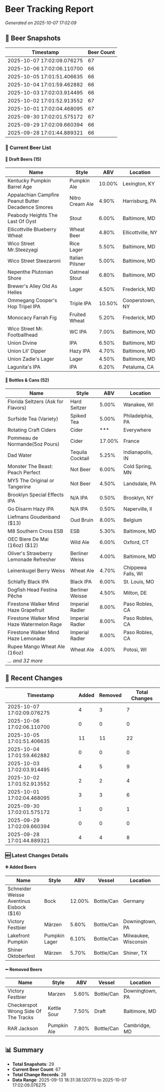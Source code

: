 # Beer Tracking Report
*Generated on 2025-10-07 17:02:09*

## 📸 Beer Snapshots

| Timestamp | Beer Count |
|-----------|------------|
| 2025-10-07 17:02:09.076275 | 67 |
| 2025-10-06 17:02:06.110700 | 66 |
| 2025-10-05 17:01:51.406635 | 66 |
| 2025-10-04 17:01:59.462882 | 66 |
| 2025-10-03 17:02:03.914495 | 66 |
| 2025-10-02 17:01:52.913552 | 67 |
| 2025-10-01 17:02:04.468095 | 67 |
| 2025-09-30 17:02:01.575172 | 67 |
| 2025-09-29 17:02:09.660394 | 66 |
| 2025-09-28 17:01:44.889321 | 66 |

### 🍺 Current Beer List

#### 🍺 Draft Beers (15)

| Name | Style | ABV | Location |
|------|-------|-----|----------|
| Kentucky Pumpkin Barrel Age | Pumpkin Ale | 10.00% | Lexington, KY |
| Appalachian Campfire Peanut Butter Decadence Smores | Nitro Cream Ale | 4.90% | Harrisburg, PA |
| Peabody Heights The Last Of Oyst | Stout | 6.00% | Baltimore, MD |
| Ellicottville Blueberry Wheat | Wheat Beer | 4.80% | Ellicottville, NY |
| Wico Street Mr.Steezyagi | Rice Lager | 5.50% | Baltimore, MD |
| Wico Street Steezaroni | Italian Pilsner | 5.00% | Baltimore, MD |
| Nepenthe Plutonian Shore | Oatmeal Stout | 6.80% | Baltimore, MD |
| Brewer's Alley Old As Helles | Lager | 4.50% | Frederick, MD |
| Ommegang Cooper's Hop Tripel IPA | Triple IPA | 10.50% | Cooperstown, NY |
| Monocacy Farrah Fig | Fruited Wheat | 5.20% | Frederick, MD |
| Wico Street Mr. Footballhead | WC IPA | 7.00% | Baltimore, MD |
| Union Divine | IPA | 6.50% | Baltimore, MD |
| Union Lil' Dipper | Hazy IPA | 4.70% | Baltimore, MD |
| Union Zadie's Lager | Lager | 4.50% | Baltimore, MD |
| Lagunita's IPA | IPA | 6.20% | Petaluma, CA |

#### 🥫 Bottles & Cans (52)

| Name | Style | ABV | Location |
|------|-------|-----|----------|
| Florida Seltzers (Ask for Flavors) | Hard Seltzer | 5.00% | Wanakee, WI |
| Surfside Tea (Variety) | Spiked Tea | 5.00% | Philadelphia, PA |
| Rotating Craft Ciders | Cider | *** | Everywhere |
| Pommeau de Normande(5oz Pours) | Cider | 17.00% | France |
| Dad Water  | Tequila Cocktail | 5.25% | Indianapolis, IN |
| Monster The Beast: Peach Perfect | Not Beer | 6.00% | Cold Spring, MN |
| MY5 The Original or Tangerine  | Not Beer | 4.50% | Landsdale, PA |
| Brooklyn Special Effects IPA | N/A IPA | 0.50% | Brooklyn, NY |
| Go Disarm Hazy IPA | N/A IPA | 0.50% | Naperville, Il |
| Liefmans Goudenband ($13) | Oud Bruin | 8.00% | Belgium |
| M8 Southern Cross ESB | ESB | 5.30% | Baltimore, MD |
| OEC Biere De Mai (16oz) ($12) | Wild Ale | 6.00% | Oxford, CT |
| Oliver's Strawberry Lemonade Refresher | Berliner Weiss | 4.00% | Baltimore, MD |
| Leinenkugel Berry Weiss | Wheat Ale | 4.70% | Chippewa Falls, WI |
| Schlafly Black IPA | Black IPA | 6.00% | St. Louis, MO |
| Dogfish Head Festina Pêche | Berliner Weisse | 4.50% | Milton, DE |
| Firestone Walker Mind Haze Grapefruit | Imperial Radler | 8.00% | Paso Robles, CA |
| Firestone Walker Mind Haze Watermelon Rage | Imperial Radler | 8.00% | Paso Robles, CA |
| Firestone Walker Mind Haze Lemonade | Imperial Radler | 8.00% | Paso Robles, CA |
| Rupee Mango Wheat Ale (16oz) | Wheat Ale | 4.00% | Potosi, WI |
| *... and 32 more* | | | |


## 🔄 Recent Changes

| Timestamp | Added | Removed | Total Changes |
|-----------|-------|---------|---------------|
| 2025-10-07 17:02:09.076275 | 4 | 3 | 7 |
| 2025-10-06 17:02:06.110700 | 0 | 0 | 0 |
| 2025-10-05 17:01:51.406635 | 11 | 11 | 22 |
| 2025-10-04 17:01:59.462882 | 0 | 0 | 0 |
| 2025-10-03 17:02:03.914495 | 4 | 5 | 9 |
| 2025-10-02 17:01:52.913552 | 2 | 2 | 4 |
| 2025-10-01 17:02:04.468095 | 3 | 3 | 6 |
| 2025-09-30 17:02:01.575172 | 1 | 0 | 1 |
| 2025-09-29 17:02:09.660394 | 0 | 0 | 0 |
| 2025-09-28 17:01:44.889321 | 4 | 4 | 8 |

### 🆕 Latest Changes Details

#### ➕ Added Beers

| Name | Style | ABV | Vessel | Location |
|------|-------|-----|--------|----------|
| Schneider Weisse Aventinus Eisbock ($16) | Bock | 12.00% | Bottle/Can | Germany |
| Victory Festbier | Märzen | 5.60% | Bottle/Can | Downingtown, PA |
| Lakefront Pumpkin | Pumpkin Lager | 6.10% | Bottle/Can | Milwaukee, Wisconsin |
| Shiner Oktoberfest | Märzen | 5.70% | Bottle/Can | Shiner, TX |

#### ➖ Removed Beers

| Name | Style | ABV | Vessel | Location |
|------|-------|-----|--------|----------|
| Victory Festbier | Marzen | 5.60% | Bottle/Can | Downingtown, PA |
| Checkerspot Wrong Side Of The Tracks | Kettle Sour | 7.50% | Draft | Baltimore, MD |
| RAR Jackson | Pumpkin Ale | 7.80% | Bottle/Can | Cambridge, MD |


## 📊 Summary

- **Total Snapshots**: 29
- **Current Beer Count**: 67
- **Total Change Records**: 28
- **Data Range**: 2025-09-13 18:31:38.120770 to 2025-10-07 17:02:09.076275
